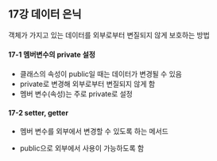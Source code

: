 ## 17강 데이터 은닉

객체가 가지고 있는 데이터를 외부로부터 변질되지 않게 보호하는 방법



#### 17-1 멤버변수의 private 설정

+ 클래스의 속성이  public일 때는 데이터가 변경될 수 있음
+ private로 변경해 외부로부터 변질되지 않게 함
+ 멤버 변수(속성)는 주로 private로 설정





#### 17-2 setter, getter

+ 멤버 변수를 외부에서 변경할 수 있도록 하는 메서드

+ public으로 외부에서 사용이 가능하도록 함